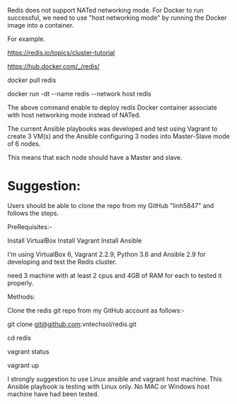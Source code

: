 Redis does not support NATed networking mode. For Docker to run successful, we need to use "host networking mode" by running the Docker image into a container.

For example.

https://redis.io/topics/cluster-tutorial

https://hub.docker.com/_/redis/

docker pull redis

docker run -dt --name redis --network host redis

The above command enable to deploy redis Docker container associate with host networking mode instead of NATed.

The current Ansible playbooks was developed and test using Vagrant to create 3 VM(s) and the Ansible configuring 3 nodes into Master-Slave mode of 6 nodes.

This means that each node should have a Master and slave.

Suggestion:
==========

Users should be able to clone the repo from my GitHub "linh5847" and follows the steps.

PreRequisites:-

Install VirtualBox
Install Vagrant
Install Ansible

I'm using VirtualBox 6, Vagrant 2.2.9, Python 3.6 and Ansible 2.9 for developing and test the Redis cluster.

need 3 machine with at least 2 cpus and 4GB of RAM for each to tested it properly.

Methods:

Clone the redis git repo from my GitHub account as follows:-

git clone git@github.com:vntechsol/redis.git

cd redis

vagrant status

vagrant up

I strongly suggestion to use Linux ansible and vagrant host machine. This Ansible playbook is testing with Linux only. No MAC or Windows host machine have had been tested.